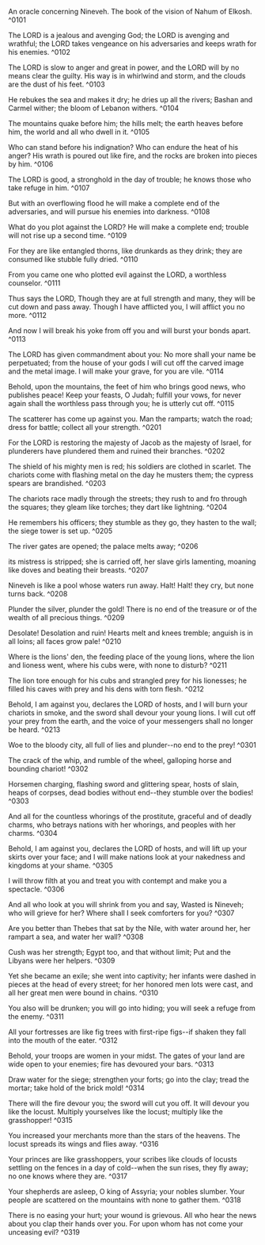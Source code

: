 An oracle concerning Nineveh. The book of the vision of Nahum of Elkosh. ^0101

The LORD is a jealous and avenging God; the LORD is avenging and wrathful; the LORD takes vengeance on his adversaries and keeps wrath for his enemies. ^0102

The LORD is slow to anger and great in power, and the LORD will by no means clear the guilty. His way is in whirlwind and storm, and the clouds are the dust of his feet. ^0103

He rebukes the sea and makes it dry; he dries up all the rivers; Bashan and Carmel wither; the bloom of Lebanon withers. ^0104

The mountains quake before him; the hills melt; the earth heaves before him, the world and all who dwell in it. ^0105

Who can stand before his indignation? Who can endure the heat of his anger? His wrath is poured out like fire, and the rocks are broken into pieces by him. ^0106

The LORD is good, a stronghold in the day of trouble; he knows those who take refuge in him. ^0107

But with an overflowing flood he will make a complete end of the adversaries, and will pursue his enemies into darkness. ^0108

What do you plot against the LORD? He will make a complete end; trouble will not rise up a second time. ^0109

For they are like entangled thorns, like drunkards as they drink; they are consumed like stubble fully dried. ^0110

From you came one who plotted evil against the LORD, a worthless counselor. ^0111

Thus says the LORD, Though they are at full strength and many, they will be cut down and pass away. Though I have afflicted you, I will afflict you no more. ^0112

And now I will break his yoke from off you and will burst your bonds apart. ^0113

The LORD has given commandment about you: No more shall your name be perpetuated; from the house of your gods I will cut off the carved image and the metal image. I will make your grave, for you are vile. ^0114

Behold, upon the mountains, the feet of him who brings good news, who publishes peace! Keep your feasts, O Judah; fulfill your vows, for never again shall the worthless pass through you; he is utterly cut off. ^0115


The scatterer has come up against you. Man the ramparts; watch the road; dress for battle; collect all your strength. ^0201

For the LORD is restoring the majesty of Jacob as the majesty of Israel, for plunderers have plundered them and ruined their branches. ^0202

The shield of his mighty men is red; his soldiers are clothed in scarlet. The chariots come with flashing metal on the day he musters them; the cypress spears are brandished. ^0203

The chariots race madly through the streets; they rush to and fro through the squares; they gleam like torches; they dart like lightning. ^0204

He remembers his officers; they stumble as they go, they hasten to the wall; the siege tower is set up. ^0205

The river gates are opened; the palace melts away; ^0206

its mistress is stripped; she is carried off, her slave girls lamenting, moaning like doves and beating their breasts. ^0207

Nineveh is like a pool whose waters run away. Halt! Halt! they cry, but none turns back. ^0208

Plunder the silver, plunder the gold! There is no end of the treasure or of the wealth of all precious things. ^0209

Desolate! Desolation and ruin! Hearts melt and knees tremble; anguish is in all loins; all faces grow pale! ^0210

Where is the lions' den, the feeding place of the young lions, where the lion and lioness went, where his cubs were, with none to disturb? ^0211

The lion tore enough for his cubs and strangled prey for his lionesses; he filled his caves with prey and his dens with torn flesh. ^0212

Behold, I am against you, declares the LORD of hosts, and I will burn your chariots in smoke, and the sword shall devour your young lions. I will cut off your prey from the earth, and the voice of your messengers shall no longer be heard. ^0213


Woe to the bloody city, all full of lies and plunder--no end to the prey! ^0301

The crack of the whip, and rumble of the wheel, galloping horse and bounding chariot! ^0302

Horsemen charging, flashing sword and glittering spear, hosts of slain, heaps of corpses, dead bodies without end--they stumble over the bodies! ^0303

And all for the countless whorings of the prostitute, graceful and of deadly charms, who betrays nations with her whorings, and peoples with her charms. ^0304

Behold, I am against you, declares the LORD of hosts, and will lift up your skirts over your face; and I will make nations look at your nakedness and kingdoms at your shame. ^0305

I will throw filth at you and treat you with contempt and make you a spectacle. ^0306

And all who look at you will shrink from you and say, Wasted is Nineveh; who will grieve for her? Where shall I seek comforters for you? ^0307

Are you better than Thebes that sat by the Nile, with water around her, her rampart a sea, and water her wall? ^0308

Cush was her strength; Egypt too, and that without limit; Put and the Libyans were her helpers. ^0309

Yet she became an exile; she went into captivity; her infants were dashed in pieces at the head of every street; for her honored men lots were cast, and all her great men were bound in chains. ^0310

You also will be drunken; you will go into hiding; you will seek a refuge from the enemy. ^0311

All your fortresses are like fig trees with first-ripe figs--if shaken they fall into the mouth of the eater. ^0312

Behold, your troops are women in your midst. The gates of your land are wide open to your enemies; fire has devoured your bars. ^0313

Draw water for the siege; strengthen your forts; go into the clay; tread the mortar; take hold of the brick mold! ^0314

There will the fire devour you; the sword will cut you off. It will devour you like the locust. Multiply yourselves like the locust; multiply like the grasshopper! ^0315

You increased your merchants more than the stars of the heavens. The locust spreads its wings and flies away. ^0316

Your princes are like grasshoppers, your scribes like clouds of locusts settling on the fences in a day of cold--when the sun rises, they fly away; no one knows where they are. ^0317

Your shepherds are asleep, O king of Assyria; your nobles slumber. Your people are scattered on the mountains with none to gather them. ^0318

There is no easing your hurt; your wound is grievous. All who hear the news about you clap their hands over you. For upon whom has not come your unceasing evil? ^0319